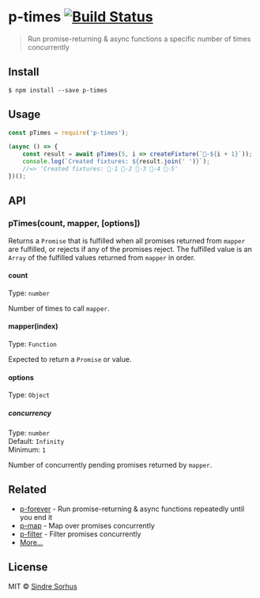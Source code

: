 # p-times [![Build Status](https://travis-ci.org/sindresorhus/p-times.svg?branch=master)](https://travis-ci.org/sindresorhus/p-times)

> Run promise-returning & async functions a specific number of times concurrently


## Install

```
$ npm install --save p-times
```


## Usage

```js
const pTimes = require('p-times');

(async () => {
	const result = await pTimes(5, i => createFixture(`🦄-${i + 1}`));
	console.log(`Created fixtures: ${result.join(' ')}`);
	//=> 'Created fixtures: 🦄-1 🦄-2 🦄-3 🦄-4 🦄-5'
})();
```


## API

### pTimes(count, mapper, [options])

Returns a `Promise` that is fulfilled when all promises returned from `mapper` are fulfilled, or rejects if any of the promises reject. The fulfilled value is an `Array` of the fulfilled values returned from `mapper` in order.

#### count

Type: `number`

Number of times to call `mapper`.

#### mapper(index)

Type: `Function`

Expected to return a `Promise` or value.

#### options

Type: `Object`

##### concurrency

Type: `number`<br>
Default: `Infinity`<br>
Minimum: `1`

Number of concurrently pending promises returned by `mapper`.


## Related

- [p-forever](https://github.com/sindresorhus/p-forever) - Run promise-returning & async functions repeatedly until you end it
- [p-map](https://github.com/sindresorhus/p-map) - Map over promises concurrently
- [p-filter](https://github.com/sindresorhus/p-filter) - Filter promises concurrently
- [More…](https://github.com/sindresorhus/promise-fun)


## License

MIT © [Sindre Sorhus](https://sindresorhus.com)

